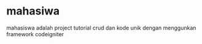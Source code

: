 # mahasiwa
mahasiswa adalah project tutorial crud dan kode unik dengan menggunkan framework codeigniter
